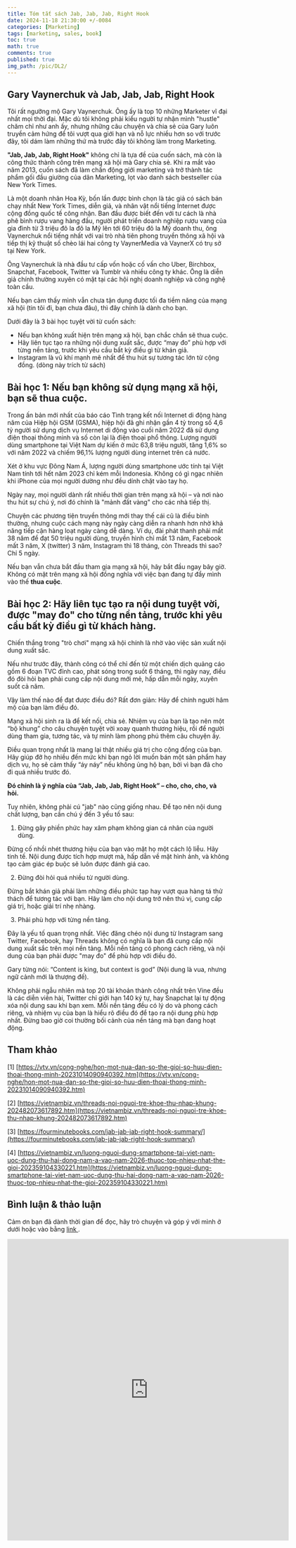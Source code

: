 ```yaml
---
title: Tóm tắt sách Jab, Jab, Jab, Right Hook
date: 2024-11-18 21:30:00 +/-0084
categories: [Marketing]
tags: [marketing, sales, book]
toc: true
math: true
comments: true
published: true
img_path: /pic/DL2/
---
```


## Gary Vaynerchuk và Jab, Jab, Jab, Right Hook

Tôi rất ngưỡng mộ Gary Vaynerchuk. Ông ấy là top 10 những Marketer vĩ đại nhất mọi thời đại. Mặc dù tôi không phải kiểu người tự nhận mình "hustle" chăm chỉ như anh ấy, nhưng những câu chuyện và chia sẻ của Gary luôn truyền cảm hứng để tôi vượt qua giới hạn và nỗ lực nhiều hơn so với trước đây, tôi dám làm những thứ mà trước đây tôi không làm trong Marketing.

**"Jab, Jab, Jab, Right Hook"** không chỉ là tựa đề của cuốn sách, mà còn là công thức thành công trên mạng xã hội mà Gary chia sẻ. Khi ra mắt vào năm 2013, cuốn sách đã làm chấn động giới marketing và trở thành tác phẩm gối đầu giường của dân Marketing, lọt vào danh sách bestseller của New York Times.

Là một doanh nhân Hoa Kỳ, bốn lần được bình chọn là tác giả có sách bán chạy nhất New York Times, diễn giả, và nhân vật nổi tiếng Internet được cộng đồng quốc tế công nhận. Ban đầu được biết đến với tư cách là nhà phê bình rượu vang hàng đầu, người phát triển doanh nghiệp rượu vang của gia đình từ 3 triệu đô la đô la Mỹ lên tới 60 triệu đô la Mỹ doanh thu, ông Vaynerchuk nổi tiếng nhất với vai trò nhà tiên phong truyền thông xã hội và tiếp thị kỹ thuật số chèo lái hai công ty VaynerMedia và VaynerX có trụ sở tại New York.

Ông Vaynerchuk là nhà đầu tư cấp vốn hoặc cố vấn cho Uber, Birchbox, Snapchat, Facebook, Twitter và Tumblr và nhiều công ty khác. Ông là diễn giả chính thường xuyên có mặt tại các hội nghị doanh nghiệp và công nghệ toàn cầu.

Nếu bạn cảm thấy mình vẫn chưa tận dụng được tối đa tiềm năng của mạng xã hội (tin tôi đi, bạn chưa đâu), thì đây chính là dành cho bạn.

Dưới đây là 3 bài học tuyệt vời từ cuốn sách:

- Nếu bạn không xuất hiện trên mạng xã hội, bạn chắc chắn sẽ thua cuộc.
- Hãy liên tục tạo ra những nội dung xuất sắc, được “may đo” phù hợp với từng nền tảng, trước khi yêu cầu bất kỳ điều gì từ khán giả.
- Instagram là vũ khí mạnh mẽ nhất để thu hút sự tương tác lớn từ cộng đồng. (dòng này trích từ sách)

## Bài học 1: Nếu bạn không sử dụng mạng xã hội, bạn sẽ thua cuộc.

Trong ấn bản mới nhất của báo cáo Tình trạng kết nối Internet di động hàng năm của Hiệp hội GSM (GSMA), hiệp hội đã ghi nhận gần 4 tỷ trong số 4,6 tỷ người sử dụng dịch vụ Internet di động vào cuối năm 2022 đã sử dụng điện thoại thông minh và số còn lại là điện thoại phổ thông. Lượng người dùng smartphone tại Việt Nam dự kiến ở mức 63,8 triệu người, tăng 1,6% so với năm 2022 và chiếm 96,1% lượng người dùng internet trên cả nước. 

Xét ở khu vực Đông Nam Á, lượng người dùng smartphone ước tính tại Việt Nam tính tới hết năm 2023 chỉ kém mỗi Indonesia. Không có gì ngạc nhiên khi iPhone của mọi người dường như đều dính chặt vào tay họ.

Ngày nay, mọi người dành rất nhiều thời gian trên mạng xã hội – và nơi nào thu hút sự chú ý, nơi đó chính là "mảnh đất vàng" cho các nhà tiếp thị.

Chuyện các phương tiện truyền thông mới thay thế cái cũ là điều bình thường, nhưng cuộc cách mạng này ngày càng diễn ra nhanh hơn nhờ khả năng tiếp cận hàng loạt ngày càng dễ dàng. Ví dụ, đài phát thanh phải mất 38 năm để đạt 50 triệu người dùng, truyền hình chỉ mất 13 năm, Facebook mất 3 năm, X (twitter) 3 năm, Instagram thì 18 tháng, còn Threads thì sao? Chỉ 5 ngày.

Nếu bạn vẫn chưa bắt đầu tham gia mạng xã hội, hãy bắt đầu ngay bây giờ. Không có mặt trên mạng xã hội đồng nghĩa với việc bạn đang tự đẩy mình vào thế **thua cuộc**.

## Bài học 2: Hãy liên tục tạo ra nội dung tuyệt vời, được "may đo" cho từng nền tảng, trước khi yêu cầu bất kỳ điều gì từ khách hàng.

Chiến thắng trong "trò chơi" mạng xã hội chính là nhờ vào việc sản xuất nội dung xuất sắc.

Nếu như trước đây, thành công có thể chỉ đến từ một chiến dịch quảng cáo gồm 6 đoạn TVC đỉnh cao, phát sóng trong suốt 6 tháng, thì ngày nay, điều đó đòi hỏi bạn phải cung cấp nội dung mới mẻ, hấp dẫn mỗi ngày, xuyên suốt cả năm.

Vậy làm thế nào để đạt được điều đó?
Rất đơn giản: Hãy để chính người hâm mộ của bạn làm điều đó.

Mạng xã hội sinh ra là để kết nối, chia sẻ. Nhiệm vụ của bạn là tạo nên một “bộ khung” cho câu chuyện tuyệt vời xoay quanh thương hiệu, rồi để người dùng tham gia, tương tác, và tự mình làm phong phú thêm câu chuyện ấy.

Điều quan trọng nhất là mang lại thật nhiều giá trị cho cộng đồng của bạn. Hãy giúp đỡ họ nhiều đến mức khi bạn ngỏ lời muốn bán một sản phẩm hay dịch vụ, họ sẽ cảm thấy “áy náy” nếu không ủng hộ bạn, bởi vì bạn đã cho đi quá nhiều trước đó.

**Đó chính là ý nghĩa của “Jab, Jab, Jab, Right Hook” – cho, cho, cho, và hỏi.**

Tuy nhiên, không phải cú "jab" nào cũng giống nhau. Để tạo nên nội dung chất lượng, bạn cần chú ý đến 3 yếu tố sau:

1. Đừng gây phiền phức hay xâm phạm không gian cá nhân của người dùng.

Đừng cố nhồi nhét thương hiệu của bạn vào mặt họ một cách lộ liễu. Hãy tinh tế. Nội dung được tích hợp mượt mà, hấp dẫn về mặt hình ảnh, và không tạo cảm giác ép buộc sẽ luôn được đánh giá cao.

2. Đừng đòi hỏi quá nhiều từ người dùng.

Đừng bắt khán giả phải làm những điều phức tạp hay vượt qua hàng tá thử thách để tương tác với bạn. Hãy làm cho nội dung trở nên thú vị, cung cấp giá trị, hoặc giải trí nhẹ nhàng.

3. Phải phù hợp với từng nền tảng.

Đây là yếu tố quan trọng nhất. Việc đăng chéo nội dung từ Instagram sang Twitter, Facebook, hay Threads không có nghĩa là bạn đã cung cấp nội dung xuất sắc trên mọi nền tảng. Mỗi nền tảng có phong cách riêng, và nội dung của bạn phải được "may đo" để phù hợp với điều đó.

Gary từng nói: “Content is king, but context is god” (Nội dung là vua, nhưng ngữ cảnh mới là thượng đế).

Không phải ngẫu nhiên mà top 20 tài khoản thành công nhất trên Vine đều là các diễn viên hài, Twitter chỉ giới hạn 140 ký tự, hay Snapchat lại tự động xóa nội dung sau khi bạn xem. Mỗi nền tảng đều có lý do và phong cách riêng, và nhiệm vụ của bạn là hiểu rõ điều đó để tạo ra nội dung phù hợp nhất. Đừng bao giờ coi thường bối cảnh của nền tảng mà bạn đang hoạt động.


## Tham khảo

[1] [https://vtv.vn/cong-nghe/hon-mot-nua-dan-so-the-gioi-so-huu-dien-thoai-thong-minh-20231014090940392.htm](https://vtv.vn/cong-nghe/hon-mot-nua-dan-so-the-gioi-so-huu-dien-thoai-thong-minh-20231014090940392.htm)

[2] [https://vietnambiz.vn/threads-noi-nguoi-tre-khoe-thu-nhap-khung-202482073617892.htm](https://vietnambiz.vn/threads-noi-nguoi-tre-khoe-thu-nhap-khung-202482073617892.htm)

[3] [https://fourminutebooks.com/jab-jab-jab-right-hook-summary/](https://fourminutebooks.com/jab-jab-jab-right-hook-summary/)

[4] [https://vietnambiz.vn/luong-nguoi-dung-smartphone-tai-viet-nam-uoc-dung-thu-hai-dong-nam-a-vao-nam-2026-thuoc-top-nhieu-nhat-the-gioi-202359104330221.htm](https://vietnambiz.vn/luong-nguoi-dung-smartphone-tai-viet-nam-uoc-dung-thu-hai-dong-nam-a-vao-nam-2026-thuoc-top-nhieu-nhat-the-gioi-202359104330221.htm)




## Bình luận & thảo luận

Cảm ơn bạn đã dành thời gian để đọc, hãy trò chuyện và góp ý với mình ở dưới hoặc vào bằng <a href = "https://forms.gle/ZUrzUFKadCJBAEzaA"> link </a>.

<iframe src="https://docs.google.com/forms/d/e/1FAIpQLSdYX6124QWR49d27Gu08whQH9MhDvXeW9o4KkA-kblLt4URwA/viewform?embedded=true" width="640" height="686" frameborder="0" marginheight="0" marginwidth="0">Đang tải…</iframe>
